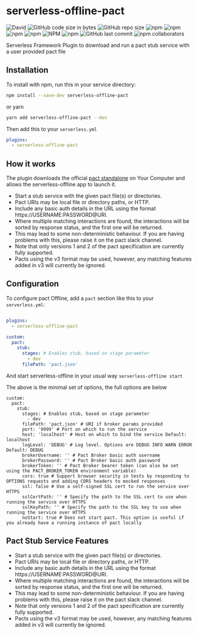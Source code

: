 # serverless-offline-pact

![David](https://img.shields.io/david/YOU54F/serverless-offline-pact.svg)
![GitHub code size in bytes](https://img.shields.io/github/languages/code-size/YOU54F/serverless-offline-pact.svg)
![GitHub repo size](https://img.shields.io/github/repo-size/YOU54F/serverless-offline-pact.svg)
![npm](https://img.shields.io/npm/dw/serverless-offline-pact.svg)
![npm](https://img.shields.io/npm/dm/serverless-offline-pact.svg)
![npm](https://img.shields.io/npm/dy/serverless-offline-pact.svg)
![npm](https://img.shields.io/npm/dt/serverless-offline-pact.svg)
![NPM](https://img.shields.io/npm/l/serverless-offline-pact.svg)
![npm](https://img.shields.io/npm/v/serverless-offline-pact.svg)
![GitHub last commit](https://img.shields.io/github/last-commit/YOU54F/serverless-offline-pact.svg)
![npm collaborators](https://img.shields.io/npm/collaborators/serverless-offline-pact.svg)

Serverless Framework Plugin to download and run a pact stub service with a user provided pact file

## Installation

To install with npm, run this in your service directory:

```bash
npm install --save-dev serverless-offline-pact
```

or yarn

```bash
yarn add serverless-offline-pact --dev
```

Then add this to your `serverless.yml`

```yml
plugins:
  - serverless-offline-pact
```

## How it works

The plugin downloads the official [pact standalone](https://github.com/pact-foundation/pact-ruby-standalone/) on Your Computer and allows the serverless-offline app to launch it.

- Start a stub service with the given pact file(s) or directories. 
- Pact URIs may be local file or directory paths, or HTTP.
- Include any basic auth details in the URL using the format https://USERNAME:PASSWORD@URI. 
- Where multiple matching interactions are found, the interactions will be sorted by response status, and the first one will be returned. 
- This may lead to some non-deterministic behaviour. If you are having problems with this, please raise it on the pact slack channel.
- Note that only versions 1 and 2 of the pact specification are currently fully supported. 
- Pacts using the v3 format may be used, however, any matching features added in v3 will currently be ignored.

## Configuration

To configure pact Offline, add a `pact` section like this to your `serverless.yml`:

```yml

plugins:
  - serverless-offline-pact

custom:
  pact:
    stub:
      stages: # Enables stub, based on stage parameter
        - dev
      filePath: 'pact.json'
```

And start serverless-offline in your usual way `serverless-offline start`

The above is the minimal set of options, the full options are below

```
custom:
  pact:
    stub:
      stages: # Enables stub, based on stage parameter
        - dev
      filePath: 'pact.json' # URI if broker params provided
      port: '9999' # Port on which to run the service
      host: 'localhost' # Host on which to bind the service Default: localhost
      logLevel: 'DEBUG' # Log level. Options are DEBUG INFO WARN ERROR Default: DEBUG
      brokerUsername: '' # Pact Broker basic auth username
      brokerPassword: '' # Pact Broker basic auth password
      brokerToken: '' # Pact Broker bearer token (can also be set using the PACT_BROKER_TOKEN environment variable)
      cors: true # Support browser security in tests by responding to OPTIONS requests and adding CORS headers to mocked responses
      ssl: false # Use a self-signed SSL cert to run the service over HTTPS
      sslCertPath: '' # Specify the path to the SSL cert to use when running the service over HTTPS
      sslKeyPath: '' # Specify the path to the SSL key to use when running the service over HTTPS
      noStart: true # Does not start pact. This option is useful if you already have a running instance of pact locally
```

## Pact Stub Service Features


- Start a stub service with the given pact file(s) or directories. 
- Pact URIs may be local file or directory paths, or HTTP.
- Include any basic auth details in the URL using the format https://USERNAME:PASSWORD@URI. 
- Where multiple matching interactions are found, the interactions will be sorted by response status, and the first one will be returned. 
- This may lead to some non-deterministic behaviour. If you are having problems with this, please raise it on the pact slack channel.
- Note that only versions 1 and 2 of the pact specification are currently fully supported. 
- Pacts using the v3 format may be used, however, any matching features added in v3 will currently be ignored.
